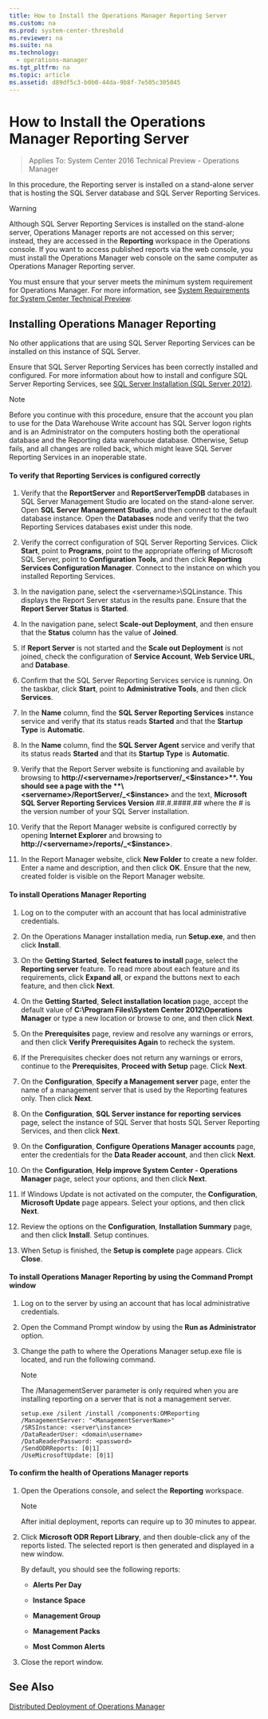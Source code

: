 ```yaml
---
title: How to Install the Operations Manager Reporting Server
ms.custom: na
ms.prod: system-center-threshold
ms.reviewer: na
ms.suite: na
ms.technology: 
  - operations-manager
ms.tgt_pltfrm: na
ms.topic: article
ms.assetid: d89df5c3-b0b0-44da-9b8f-7e505c305045
---
```

# How to Install the Operations Manager Reporting Server

>Applies To: System Center 2016 Technical Preview - Operations Manager

In this procedure, the Reporting server is installed on a stand-alone server that is hosting the SQL Server database and SQL Server Reporting Services.

> [!WARNING]
> Although SQL Server Reporting Services is installed on the stand-alone server, Operations Manager reports are not accessed on this server; instead, they are accessed in the **Reporting** workspace in the Operations console. If you want to access published reports via the web console, you must install the Operations Manager web console on the same computer as Operations Manager Reporting server.

You must ensure that your server meets the minimum system requirement for Operations Manager. For more information, see [System Requirements for System Center Technical Preview](../../system-requirements/System-Requirements-for-System-Center-Technical-Preview.md).

## Installing Operations Manager Reporting
No other applications that are using SQL Server Reporting Services can be installed on this instance of SQL Server.

Ensure that SQL Server Reporting Services has been correctly installed and configured. For more information about how to install and configure SQL Server Reporting Services, see [SQL Server Installation (SQL Server 2012)](http://go.microsoft.com/fwlink/p/?LinkId=146943).

> [!NOTE]
> Before you continue with this procedure, ensure that the account you plan to use for the Data Warehouse Write account has SQL Server logon rights and is an Administrator on the computers hosting both the operational database and the Reporting data warehouse database. Otherwise, Setup fails, and all changes are rolled back, which might leave SQL Server Reporting Services in an inoperable state.

#### To verify that Reporting Services is configured correctly

1.  Verify that the **ReportServer** and **ReportServerTempDB** databases in SQL Server Management Studio are located on the stand-alone server. Open **SQL Server Management Studio**, and then connect to the default database instance. Open the **Databases** node and verify that the two Reporting Services databases exist under this node.

2.  Verify the correct configuration of SQL Server Reporting Services. Click **Start**, point to **Programs**, point to the appropriate offering of Microsoft SQL Server, point to **Configuration Tools**, and then click **Reporting Services Configuration Manager**. Connect to the instance on which you installed Reporting Services.

3.  In the navigation pane, select the \<servername>\SQLinstance. This displays the Report Server status in the results pane. Ensure that the **Report Server Status** is **Started**.

4.  In the navigation pane, select **Scale-out Deployment**, and then ensure that the **Status** column has the value of **Joined**.

5.  If **Report Server** is not started and the **Scale out Deployment** is not joined, check the configuration of **Service Account**, **Web Service URL**, and **Database**.

6.  Confirm that the SQL Server Reporting Services service is running. On the taskbar, click **Start**, point to **Administrative Tools**, and then click **Services**.

7.  In the **Name** column, find the **SQL Server Reporting Services** instance service and verify that its status reads **Started** and that the **Startup Type** is **Automatic**.

8.  In the **Name** column, find the **SQL Server Agent** service and verify that its status reads **Started** and that its **Startup Type** is **Automatic**.

9. Verify that the Report Server website is functioning and available by browsing to **http://\<servername>/reportserver/_<$instance>**. You should see a page with the **\<servername>/ReportServer/_<$instance>** and the text, **Microsoft SQL Server Reporting Services Version** ##.#.####.## where the # is the version number of your SQL Server installation.

10. Verify that the Report Manager website is configured correctly by opening **Internet Explorer** and browsing to **http://\<servername>/reports/_<$instance>**.

11. In the Report Manager website, click **New Folder** to create a new folder. Enter a name and description, and then click **OK**. Ensure that the new, created folder is visible on the Report Manager website.

#### To install Operations Manager Reporting

1.  Log on to the computer with an account that has local administrative credentials.

2.  On the Operations Manager installation media, run **Setup.exe**, and then click **Install**.

3.  On the **Getting Started**, **Select features to install** page, select the **Reporting server** feature. To read more about each feature and its requirements, click **Expand all**, or expand the buttons next to each feature, and then click **Next**.

4.  On the **Getting Started**, **Select installation location** page, accept the default value of **C:\Program Files\System Center 2012\Operations Manager** or type a new location or browse to one, and then click **Next**.

5.  On the **Prerequisites** page, review and resolve any warnings or errors, and then click **Verify Prerequisites Again** to recheck the system.

6.  If the Prerequisites checker does not return any warnings or errors, continue to the **Prerequisites**, **Proceed with Setup** page. Click **Next**.

7.  On the **Configuration**, **Specify a Management server** page, enter the name of a management server that is used by the Reporting features only. Then click **Next**.

8.  On the **Configuration**, **SQL Server instance for reporting services** page, select the instance of SQL Server that hosts SQL Server Reporting Services, and then click **Next**.

9. On the **Configuration**, **Configure Operations Manager accounts** page, enter the credentials for the **Data Reader account**, and then click **Next**.

10. On the **Configuration**, **Help improve System Center - Operations Manager** page, select your options, and then click **Next**.

11. If Windows Update is not activated on the computer, the **Configuration**, **Microsoft Update** page appears. Select your options, and then click **Next**.

12. Review the options on the **Configuration**, **Installation Summary** page, and then click **Install**. Setup continues.

13. When Setup is finished, the **Setup is complete** page appears. Click **Close**.

#### To install Operations Manager Reporting by using the Command Prompt window

1.  Log on to the server by using an account that has local administrative credentials.

2.  Open the Command Prompt window by using the **Run as Administrator** option.

3.  Change the path to where the Operations Manager setup.exe file is located, and run the following command.

    > [!NOTE]
    > The /ManagementServer parameter is only required when you are installing reporting on a server that is not a management server.

    ```
    setup.exe /silent /install /components:OMReporting 
    /ManagementServer: "<ManagementServerName>"
    /SRSInstance: <server\instance>
    /DataReaderUser: <domain\username>
    /DataReaderPassword: <password>
    /SendODRReports: [0|1]
    /UseMicrosoftUpdate: [0|1]
    ```

#### To confirm the health of Operations Manager reports

1.  Open the Operations console, and select the **Reporting** workspace.

    > [!NOTE]
    > After initial deployment, reports can require up to 30 minutes to appear.

2.  Click **Microsoft ODR Report Library**, and then double-click any of the reports listed. The selected report is then generated and displayed in a new window.

    By default, you should see the following reports:

    -   **Alerts Per Day**

    -   **Instance Space**

    -   **Management Group**

    -   **Management Packs**

    -   **Most Common Alerts**

3.  Close the report window.

## See Also
[Distributed Deployment of Operations Manager](Distributed-Deployment-of-Operations-Manager.md)



